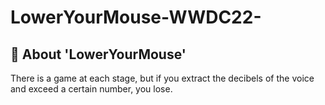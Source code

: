 # LowerYourMouse-WWDC22-

## 📄 About 'LowerYourMouse'
There is a game at each stage, but if you extract the decibels of the voice and exceed a certain number, you lose.
